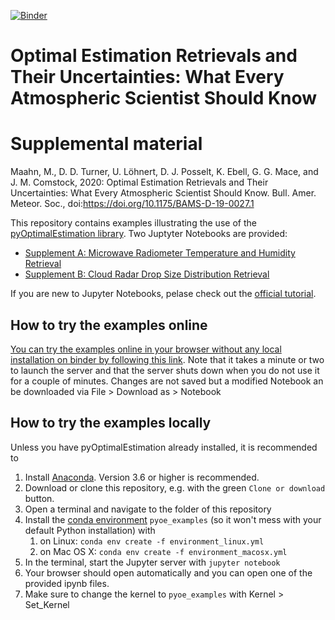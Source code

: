 [![Binder](https://mybinder.org/badge_logo.svg)](https://mybinder.org/v2/gh/maahn/pyOptimalEstimation_examples/master?filepath=Index.ipynb)

# Optimal Estimation Retrievals and Their Uncertainties: What Every Atmospheric Scientist Should Know 
# Supplemental material

Maahn, M., D. D. Turner, U. Löhnert, D. J. Posselt, K. Ebell, G. G. Mace, and J. M. Comstock, 2020: Optimal Estimation Retrievals and Their Uncertainties: What Every Atmospheric Scientist Should Know. Bull. Amer. Meteor. Soc., doi:https://doi.org/10.1175/BAMS-D-19-0027.1

This repository contains examples illustrating the use of the [pyOptimalEstimation library](https://github.com/maahn/pyOptimalEstimation). Two Juptyter Notebooks are provided:

* [Supplement A: Microwave Radiometer Temperature and Humidity Retrieval ](Supplement%20A%20-%20MWR%20retrieval.ipynb)
* [Supplement B: Cloud Radar Drop Size Distribution Retrieval ](Supplement%20B%20-%20DSD%20retrieval.ipynb)

If you are new to Jupyter Notebooks, pelase check out the [official tutorial](https://mybinder.org/v2/gh/ipython/ipython-in-depth/master?filepath=binder/Index.ipynb).


## How to try the examples online
[You can try the examples online in your browser without any local installation on binder by following this link](https://mybinder.org/v2/gh/maahn/pyOptimalEstimation_examples/master?filepath=Index.ipynb). Note that it takes a minute or two to launch the server and that the server shuts down when you do not use it for a couple of minutes. Changes are not saved but a modified Notebook an be downloaded via File > Download as > Notebook

## How to try the examples locally
Unless you have pyOptimalEstimation already installed, it is recommended to 

1. Install [Anaconda](https://www.anaconda.com/distribution/#download-section). Version 3.6 or higher is recommended.
2. Download or clone this repository, e.g. with the green `Clone or download` button. 
3. Open a terminal and navigate to the folder of this repository
4. Install the [conda environment](https://docs.conda.io/projects/conda/en/latest/user-guide/tasks/manage-environments.html) `pyoe_examples` (so it won't mess with your default Python installation) with 
    1. on Linux: `conda env create -f environment_linux.yml`
    2. on Mac OS X: `conda env create -f environment_macosx.yml`
5. In the terminal, start the Jupyter server with `jupyter notebook` 
6. Your browser should open automatically and you can open one of the provided ipynb files.
7. Make sure to change the kernel to `pyoe_examples` with Kernel > Set_Kernel





